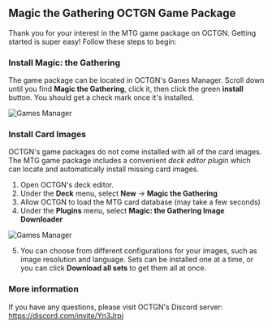 ## Magic the Gathering OCTGN Game Package

Thank you for your interest in the MTG game package on OCTGN.  Getting started is super easy!  Follow these steps to begin:

### Install Magic: the Gathering

The game package can be located in OCTGN's Ganes Manager.  Scroll down until you find **Magic the Gathering**, click it, then click the green **install** button.  You should get a check mark once it's installed.

![Games Manager](/images/gamemanager.png)

### Install Card Images

OCTGN's game packages do not come installed with all of the card images.  The MTG game package includes a convenient _deck editor plugin_ which can locate and automatically install missing card images.

1. Open OCTGN's deck editor.
2. Under the **Deck** menu, select **New** -> **Magic the Gathering**
3. Allow OCTGN to load the MTG card database (may take a few seconds)
4. Under the **Plugins** menu, select **Magic: the Gathering Image Downloader**

![Games Manager](/images/imagedownloader.png)

5. You can choose from different configurations for your images, such as image resolution and language.  Sets can be installed one at a time, or you can click **Download all sets** to get them all at once.

### More information

If you have any questions, please visit OCTGN's Discord server: https://discord.com/invite/Yn3Jrpj
